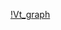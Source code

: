 
[!Vt_graph](https://github.com/m4now4r/VN_daily_samples/blob/main/LokiBot/Shipping%20Docs%20%20CI%20%20PL.msg_%202023-02-20/vt_graph.png)

